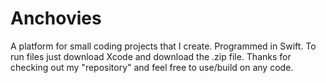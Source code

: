 # Anchovies
A platform for small coding projects that I create. Programmed in Swift. To run files just download Xcode and download the .zip file. Thanks for checking out my "repository" and feel free to use/build on any code.

